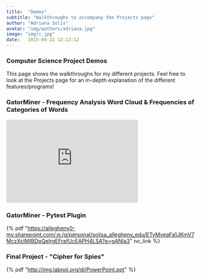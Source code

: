 ```yaml
---
title:  "Demos"
subtitle: "Walkthroughs to accompany the Projects page"
author: "Adriana Solis"
avatar: "img/authors/adriana.jpg"
image: "img/c.jpg"
date:   2015-04-22 12:12:12
---
```


### Computer Science Project Demos

This page shows the walkthroughs for my different projects. Feel free to look at the Projects page for an in-depth explanation of the different features/programs!

### GatorMiner - Frequency Analysis Word Cloud & Frequencies of Categories of Words

<iframe src="https://allegheny0-my.sharepoint.com/personal/solisa_allegheny_edu/_layouts/15/Doc.aspx?sourcedoc={9b4c9fb6-a9db-4b38-9d93-6e9fc8d1b2c7}&amp;action=embedview&amp;wdAr=1.7777777777777777" width="350px" height="221px" frameborder="0">This is an embedded <a target="_blank" href="https://office.com">Microsoft Office</a> presentation, powered by <a target="_blank" href="https://office.com/webapps">Office</a>.</iframe>

### GatorMiner - Pytest Plugin

{% pdf "https://allegheny0-my.sharepoint.com/:p:/g/personal/solisa_allegheny_edu/ETyMveaFa1JKmV7MczXcIMIBDpQeIrgEFrafUcEAPH4LSA?e=gANIa3" no_link %}

### Final Project - "Cipher for Spies"

{% pdf "http://img.labnol.org/di/PowerPoint.ppt" %}
